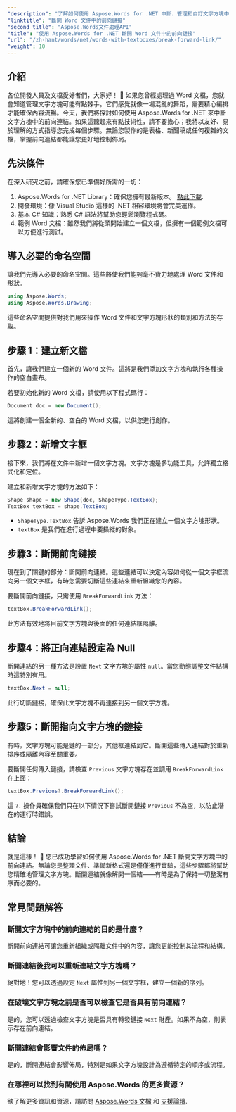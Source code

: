 ```yaml
---
"description": "了解如何使用 Aspose.Words for .NET 中斷、管理和自訂文字方塊中的前向連結。本逐步指南涵蓋了簡化文件佈局和增強 Word 文件管理所需的一切。"
"linktitle": "斷開 Word 文件中的前向鏈接"
"second_title": "Aspose.Words文件處理API"
"title": "使用 Aspose.Words for .NET 斷開 Word 文件中的前向鏈接"
"url": "/zh-hant/words/net/words-with-textboxes/break-forward-link/"
"weight": 10
---
```


## 介紹

各位開發人員及文檔愛好者們，大家好！ 🌟 如果您曾經處理過 Word 文檔，您就會知道管理文字方塊可能有點棘手。它們感覺就像一場混亂的舞蹈，需要精心編排才能確保內容流暢。今天，我們將探討如何使用 Aspose.Words for .NET 來中斷文字方塊中的前向連結。如果這聽起來有點技術性，請不要擔心；我將以友好、易於理解的方式指導您完成每個步驟。無論您製作的是表格、新聞稿或任何複雜的文檔，掌握前向連結都能讓您更好地控制佈局。

## 先決條件

在深入研究之前，請確保您已準備好所需的一切：

1. Aspose.Words for .NET Library：確保您擁有最新版本。 [點此下載](https://releases。aspose.com/words/net/).
2. 開發環境：像 Visual Studio 這樣的 .NET 相容環境將會完美運作。
3. 基本 C# 知識：熟悉 C# 語法將幫助您輕鬆瀏覽程式碼。
4. 範例 Word 文檔：雖然我們將從頭開始建立一個文檔，但擁有一個範例文檔可以方便進行測試。

## 導入必要的命名空間

讓我們先導入必要的命名空間。這些將使我們能夠毫不費力地處理 Word 文件和形狀。

```csharp
using Aspose.Words;
using Aspose.Words.Drawing;
```

這些命名空間提供對我們用來操作 Word 文件和文字方塊形狀的類別和方法的存取。

## 步驟 1：建立新文檔

首先，讓我們建立一個新的 Word 文件。這將是我們添加文字方塊和執行各種操作的空白畫布。

若要初始化新的 Word 文檔，請使用以下程式碼行：

```csharp
Document doc = new Document();
```

這將創建一個全新的、空白的 Word 文檔，以供您進行創作。

## 步驟2：新增文字框

接下來，我們將在文件中新增一個文字方塊。文字方塊是多功能工具，允許獨立格式化和定位。

建立和新增文字方塊的方法如下：

```csharp
Shape shape = new Shape(doc, ShapeType.TextBox);
TextBox textBox = shape.TextBox;
```

- `ShapeType.TextBox` 告訴 Aspose.Words 我們正在建立一個文字方塊形狀。
- `textBox` 是我們在進行過程中要操縱的對象。

## 步驟3：斷開前向鏈接

現在到了關鍵的部分：斷開前向連結。這些連結可以決定內容如何從一個文字框流向另一個文字框，有時您需要切斷這些連結來重新組織您的內容。

要斷開前向鏈接，只需使用 `BreakForwardLink` 方法：

```csharp
textBox.BreakForwardLink();
```

此方法有效地將目前文字方塊與後面的任何連結框隔離。

## 步驟4：將正向連結設定為 Null

斷開連結的另一種方法是設置 `Next` 文字方塊的屬性 `null`。當您動態調整文件結構時這特別有用。

```csharp
textBox.Next = null;
```

此行切斷鏈接，確保此文字方塊不再連接到另一個文字方塊。

## 步驟5：斷開指向文字方塊的鏈接

有時，文字方塊可能是鏈的一部分，其他框連結到它。斷開這些傳入連結對於重新排序或隔離內容至關重要。

要斷開任何傳入鏈接，請檢查 `Previous` 文字方塊存在並調用 `BreakForwardLink` 在上面：

```csharp
textBox.Previous?.BreakForwardLink();
```

這 `?.` 操作員確保我們只在以下情況下嘗試斷開鏈接 `Previous` 不為空，以防止潛在的運行時錯誤。

## 結論

就是這樣！ 🎉 您已成功學習如何使用 Aspose.Words for .NET 斷開文字方塊中的前向連結。無論您是整理文件、準備新格式還是僅僅進行實驗，這些步驟都將幫助您精確地管理文字方塊。斷開連結就像解開一個結——有時是為了保持一切整潔有序而必要的。

## 常見問題解答

### 斷開文字方塊中的前向連結的目的是什麼？

斷開前向連結可讓您重新組織或隔離文件中的內容，讓您更能控制其流程和結構。

### 斷開連結後我可以重新連結文字方塊嗎？

絕對地！您可以透過設定 `Next` 屬性到另一個文字框，建立一個新的序列。

### 在破壞文字方塊之前是否可以檢查它是否具有前向連結？

是的，您可以透過檢查文字方塊是否具有轉發鏈接 `Next` 財產。如果不為空，則表示存在前向連結。

### 斷開連結會影響文件的佈局嗎？

是的，斷開連結會影響佈局，特別是如果文字方塊設計為遵循特定的順序或流程。

### 在哪裡可以找到有關使用 Aspose.Words 的更多資源？

欲了解更多資訊和資源，請訪問 [Aspose.Words 文檔](https://reference.aspose.com/words/net/) 和 [支援論壇](https://forum。aspose.com/c/words/8).
